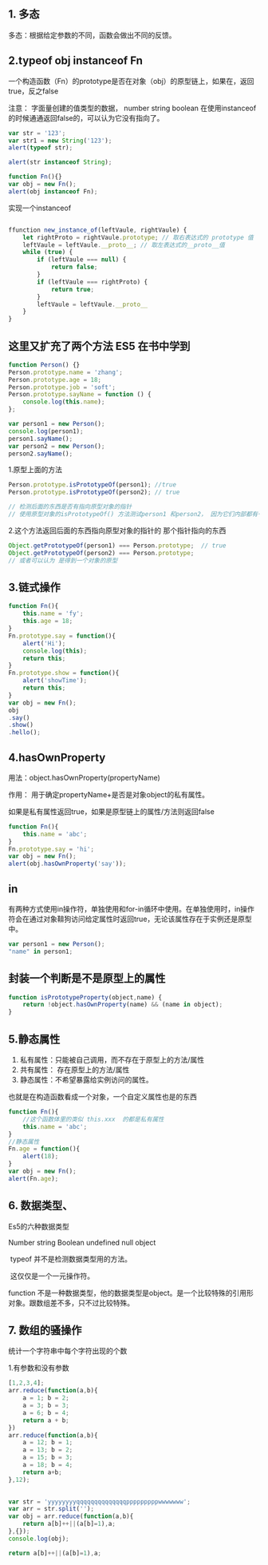 ## 1. 多态

多态：根据给定参数的不同，函数会做出不同的反馈。

## 2.typeof   obj instanceof Fn

一个构造函数（Fn）的prototype是否在对象（obj）的原型链上，如果在，返回true，反之false

注意： 字面量创建的值类型的数据， number string boolean 在使用instanceof的时候通通返回false的，可以认为它没有指向了。

```js
var str = '123';
var str1 = new String('123');
alert(typeof str);

alert(str instanceof String);
```

```js
function Fn(){}
var obj = new Fn();
alert(obj instanceof Fn);
```



实现一个instanceof

```js

ffunction new_instance_of(leftVaule, rightVaule) { 
    let rightProto = rightVaule.prototype; // 取右表达式的 prototype 值
    leftVaule = leftVaule.__proto__; // 取左表达式的__proto__值
    while (true) {
    	if (leftVaule === null) {
            return false;	
        }
        if (leftVaule === rightProto) {
            return true;	
        } 
        leftVaule = leftVaule.__proto__ 
    }
}

```







## 这里又扩充了两个方法 ES5 在书中学到

```js
function Person() {}
Person.prototype.name = 'zhang';
Person.prototype.age = 18;
Person.prototype.job = 'soft';
Person.prototype.sayName = function () {
    console.log(this.name);
};

var person1 = new Person();
console.log(person1);
person1.sayName();
var person2 = new Person();
person2.sayName();
```



1.原型上面的方法

```js
Person.prototype.isPrototypeOf(person1); //true
Person.prototype.isPrototypeOf(person2); // true

// 检测后面的东西是否有指向原型对象的指针
// 使用原型对象的isPrototypeOf() 方法测试person1 和person2， 因为它们内部都有一个指向 Person.prototype的指针
```

2.这个方法返回后面的东西指向原型对象的指针的 那个指针指向的东西

```js
Object.getPrototypeOf(person1) === Person.prototype;  // true
Object.getPrototypeOf(person2) === Person.prototype; 
// 或者可以认为 是得到一个对象的原型
```



## 3.链式操作

```js
function Fn(){
    this.name = 'fy';
    this.age = 18;
}
Fn.prototype.say = function(){
    alert('Hi');
    console.log(this);
    return this;
}
Fn.prototype.show = function(){
    alert('showTime');
    return this;
}
var obj = new Fn();
obj
.say()
.show()
.hello();
```



## 4.hasOwnProperty

用法：object.hasOwnProperty(propertyName)

作用： 用于确定propertyName+是否是对象object的私有属性。

如果是私有属性返回true，如果是原型链上的属性/方法则返回false

```js
function Fn(){
    this.name = 'abc';
}
Fn.prototype.say = 'hi';
var obj = new Fn();
alert(obj.hasOwnProperty('say'));
```

## in

有两种方式使用in操作符，单独使用和for-in循环中使用。在单独使用时，in操作符会在通过对象鞥狗访问给定属性时返回true，无论该属性存在于实例还是原型中。

```js
var person1 = new Person();
"name" in person1;
```

## 封装一个判断是不是原型上的属性

```js
function isPrototypeProperty(object,name) {
    return !object.hasOwnProperty(name) && (name in object);
}
```



## 5.静态属性

1. 私有属性：只能被自己调用，而不存在于原型上的方法/属性
2. 共有属性： 存在原型上的方法/属性
3. 静态属性：不希望暴露给实例访问的属性。 

也就是在构造函数看成一个对象，一个自定义属性也是的东西

```js
function Fn(){
    //这个函数体里的类似 this.xxx  的都是私有属性
    this.name = 'abc';
}
//静态属性
Fn.age = function(){
    alert(18);
}
var obj = new Fn();
alert(Fn.age);
```



## 6. 数据类型、

Es5的六种数据类型

Number  string  Boolean  undefined  null  object

​	typeof 并不是检测数据类型用的方法。

​	这仅仅是一个一元操作符。

function 不是一种数据类型，他的数据类型是object。是一个比较特殊的引用形对象。跟数组差不多，只不过比较特殊。

## 7. 数组的骚操作

统计一个字符串中每个字符出现的个数

1.有参数和没有参数

```js
[1,2,3,4];
arr.reduce(function(a,b){
    a = 1; b = 2;
    a = 3; b = 3;
    a = 6; b = 4;
    return a + b;
})
arr.reduce(function(a,b){
    a = 12; b = 1;
    a = 13; b = 2;
    a = 15; b = 3;
    a = 18; b = 4;
    return a+b;
},12);
           
```

```js
var str = 'yyyyyyyyqqqqqqqqqqqqqqpppppppppwwwwwww';
var arr = str.split('');
var obj = arr.reduce(function(a,b){
    return a[b]++||(a[b]=1),a;
},{});
console.log(obj);

return a[b]++||(a[b]=1),a;
```


